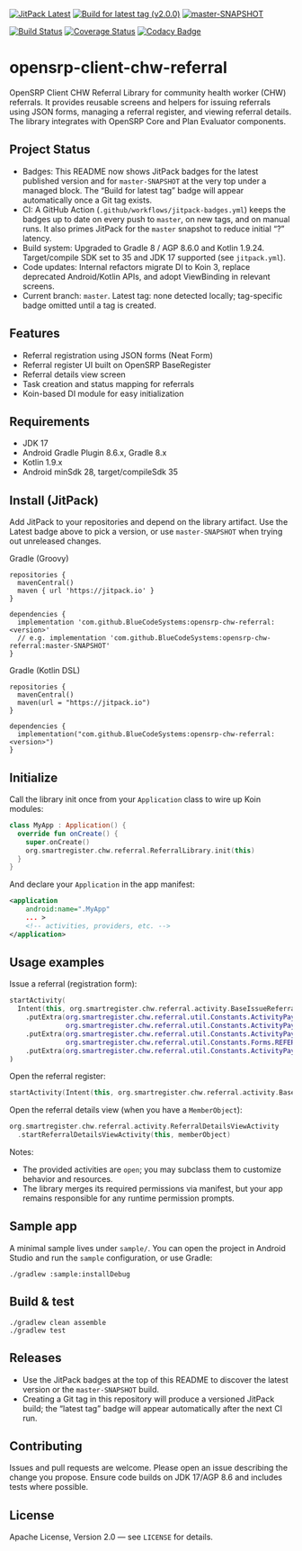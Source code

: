 <!-- JITPACK BADGES:START -->
[![JitPack Latest](https://jitpack.io/v/BlueCodeSystems/opensrp-client-chw-referral.svg)](https://jitpack.io/#BlueCodeSystems/opensrp-client-chw-referral)
[![Build for latest tag (v2.0.0)](https://jitpack.io/v/BlueCodeSystems/opensrp-client-chw-referral/v2.0.0.svg)](https://jitpack.io/#BlueCodeSystems/opensrp-client-chw-referral/v2.0.0)
[![master-SNAPSHOT](https://jitpack.io/v/BlueCodeSystems/opensrp-client-chw-referral/master-SNAPSHOT.svg)](https://jitpack.io/#BlueCodeSystems/opensrp-client-chw-referral/master-SNAPSHOT)
<!-- JITPACK BADGES:END -->

[![Build Status](https://travis-ci.org/OpenSRP/opensrp-client-chw-referral.svg?branch=master)](https://travis-ci.org/OpenSRP/opensrp-client-chw-referral) [![Coverage Status](https://coveralls.io/repos/github/OpenSRP/opensrp-client-chw-referral/badge.svg?branch=master)](https://coveralls.io/github/OpenSRP/opensrp-client-chw-referral?branch=master)
[![Codacy Badge](https://api.codacy.com/project/badge/Grade/b8b5e3c6e9284bffb993d07b235a8691)](https://www.codacy.com/app/OpenSRP/opensrp-client-chw-referral?utm_source=github.com&amp;utm_medium=referral&amp;utm_content=OpenSRP/opensrp-client-chw-referral&amp;utm_campaign=Badge_Grade)

# opensrp-client-chw-referral
OpenSRP Client CHW Referral Library for community health worker (CHW) referrals. It provides reusable screens and helpers for issuing referrals using JSON forms, managing a referral register, and viewing referral details. The library integrates with OpenSRP Core and Plan Evaluator components.

## Project Status

- Badges: This README now shows JitPack badges for the latest published version and for `master-SNAPSHOT` at the very top under a managed block. The “Build for latest tag” badge will appear automatically once a Git tag exists.
- CI: A GitHub Action (`.github/workflows/jitpack-badges.yml`) keeps the badges up to date on every push to `master`, on new tags, and on manual runs. It also primes JitPack for the `master` snapshot to reduce initial “?” latency.
- Build system: Upgraded to Gradle 8 / AGP 8.6.0 and Kotlin 1.9.24. Target/compile SDK set to 35 and JDK 17 supported (see `jitpack.yml`).
- Code updates: Internal refactors migrate DI to Koin 3, replace deprecated Android/Kotlin APIs, and adopt ViewBinding in relevant screens.
- Current branch: `master`. Latest tag: none detected locally; tag-specific badge omitted until a tag is created.

## Features

- Referral registration using JSON forms (Neat Form)
- Referral register UI built on OpenSRP BaseRegister
- Referral details view screen
- Task creation and status mapping for referrals
- Koin-based DI module for easy initialization

## Requirements

- JDK 17
- Android Gradle Plugin 8.6.x, Gradle 8.x
- Kotlin 1.9.x
- Android minSdk 28, target/compileSdk 35

## Install (JitPack)

Add JitPack to your repositories and depend on the library artifact. Use the Latest badge above to pick a version, or use `master-SNAPSHOT` when trying out unreleased changes.

Gradle (Groovy)
```
repositories {
  mavenCentral()
  maven { url 'https://jitpack.io' }
}

dependencies {
  implementation 'com.github.BlueCodeSystems:opensrp-chw-referral:<version>'
  // e.g. implementation 'com.github.BlueCodeSystems:opensrp-chw-referral:master-SNAPSHOT'
}
```

Gradle (Kotlin DSL)
```
repositories {
  mavenCentral()
  maven(url = "https://jitpack.io")
}

dependencies {
  implementation("com.github.BlueCodeSystems:opensrp-chw-referral:<version>")
}
```

## Initialize

Call the library init once from your `Application` class to wire up Koin modules:

```kotlin
class MyApp : Application() {
  override fun onCreate() {
    super.onCreate()
    org.smartregister.chw.referral.ReferralLibrary.init(this)
  }
}
```

And declare your `Application` in the app manifest:

```xml
<application
    android:name=".MyApp"
    ... >
    <!-- activities, providers, etc. -->
</application>
```

## Usage examples

Issue a referral (registration form):

```kotlin
startActivity(
  Intent(this, org.smartregister.chw.referral.activity.BaseIssueReferralActivity::class.java)
    .putExtra(org.smartregister.chw.referral.util.Constants.ActivityPayload.ACTION,
              org.smartregister.chw.referral.util.Constants.ActivityPayloadType.REGISTRATION)
    .putExtra(org.smartregister.chw.referral.util.Constants.ActivityPayload.REFERRAL_FORM_NAME,
              org.smartregister.chw.referral.util.Constants.Forms.REFERRAL_REGISTRATION)
    .putExtra(org.smartregister.chw.referral.util.Constants.ActivityPayload.BASE_ENTITY_ID, baseEntityId)
)
```

Open the referral register:

```kotlin
startActivity(Intent(this, org.smartregister.chw.referral.activity.BaseReferralRegisterActivity::class.java))
```

Open the referral details view (when you have a `MemberObject`):

```kotlin
org.smartregister.chw.referral.activity.ReferralDetailsViewActivity
  .startReferralDetailsViewActivity(this, memberObject)
```

Notes:
- The provided activities are `open`; you may subclass them to customize behavior and resources.
- The library merges its required permissions via manifest, but your app remains responsible for any runtime permission prompts.

## Sample app

A minimal sample lives under `sample/`. You can open the project in Android Studio and run the `sample` configuration, or use Gradle:

```
./gradlew :sample:installDebug
```

## Build & test

```
./gradlew clean assemble
./gradlew test
```

## Releases

- Use the JitPack badges at the top of this README to discover the latest version or the `master-SNAPSHOT` build.
- Creating a Git tag in this repository will produce a versioned JitPack build; the “latest tag” badge will appear automatically after the next CI run.

## Contributing

Issues and pull requests are welcome. Please open an issue describing the change you propose. Ensure code builds on JDK 17/AGP 8.6 and includes tests where possible.

## License

Apache License, Version 2.0 — see `LICENSE` for details.
